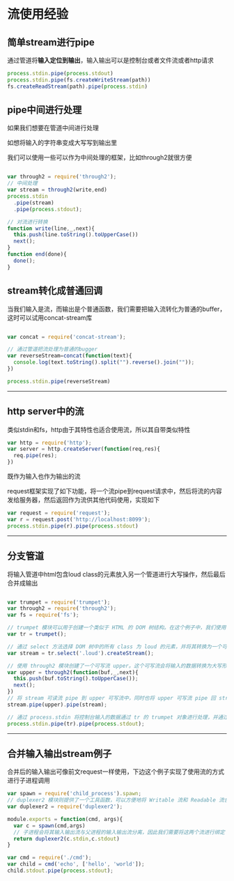 # 流使用经验

## 简单stream进行pipe

通过管道将**输入定位到输出**，输入输出可以是控制台或者文件流或者http请求

```js
process.stdin.pipe(process.stdout)
process.stdin.pipe(fs.createWriteStream(path))
fs.createReadStream(path).pipe(process.stdin)
```

## pipe中间进行处理

如果我们想要在管道中间进行处理

如想将输入的字符串变成大写写到输出里

我们可以使用一些可以作为中间处理的框架，比如through2就很方便

```js

var through2 = require('through2');
// 中间处理
var stream = through2(write,end)
process.stdin
  .pipe(stream)
  .pipe(process.stdout);

// 对流进行转换
function write(line,_,next){
  this.push(line.toString().toUpperCase())
  next();
}
function end(done){
  done();
}

```

## stream转化成普通回调

当我们输入是流，而输出是个普通函数，我们需要把输入流转化为普通的buffer，这时可以试用concat-stream库

```js

var concat = require('concat-stream');

// 通过管道把流处理为普通的bugger
var reverseStream=concat(function(text){
  console.log(text.toString().split("").reverse().join(""));
})

process.stdin.pipe(reverseStream)

```

---
## http server中的流

类似stdin和fs，http由于其特性也适合使用流，所以其自带类似特性

```js
var http = require('http');
var server = http.createServer(function(req,res){
  req.pipe(res);
})
```

既作为输入也作为输出的流

request框架实现了如下功能，将一个流pipe到request请求中，然后将流的内容发给服务器，然后返回作为流供其他代码使用，实现如下

```js
var request = require('request');
var r = request.post('http://localhost:8099');
process.stdin.pipe(r).pipe(process.stdout)
```

---
## 分支管道

将输入管道中html包含loud class的元素放入另一个管道进行大写操作，然后最后合并成输出

```js

var trumpet = require('trumpet');
var through2 = require('through2');
var fs = require('fs');

// trumpet 模块可以用于创建一个类似于 HTML 的 DOM 树结构。在这个例子中，我们使用 trumpet 模块创建了一个名为 tr 的 trumpet 对象
var tr = trumpet();

// 通过 select 方法选择 DOM 树中的所有 class 为 loud 的元素，并将其转换为一个可读流 stream
var stream = tr.select('.loud').createStream();

// 使用 through2 模块创建了一个可写流 upper。这个可写流会将输入的数据转换为大写形式
var upper = through2(function(buf,_,next){
  this.push(buf.toString().toUpperCase());
  next();
})
// 将 stream 可读流 pipe 到 upper 可写流中，同时也将 upper 可写流 pipe 回 stream 可读流中
stream.pipe(upper).pipe(stream);

// 通过 process.stdin 将控制台输入的数据通过 tr 的 trumpet 对象进行处理，并通过 process.stdout 将处理后的数据输出到控制台
process.stdin.pipe(tr).pipe(process.stdout);

```

---
## 合并输入输出stream例子

合并后的输入输出可像前文request一样使用，下边这个例子实现了使用流的方式进行子进程调用

```js
var spawn = require('child_process').spawn;
// duplexer2 模块则提供了一个工具函数，可以方便地将 Writable 流和 Readable 流合并成一个双工流
var duplexer2 = require('duplexer2');

module.exports = function(cmd, args){
  var c = spawn(cmd,args)
  // 子进程会将其输入输出流与父进程的输入输出流分离，因此我们需要将这两个流进行绑定
  return duplexer2(c.stdin,c.stdout)
}
```

```js
var cmd = require('./cmd');
var child = cmd('echo', ['hello', 'world']);
child.stdout.pipe(process.stdout);
```
